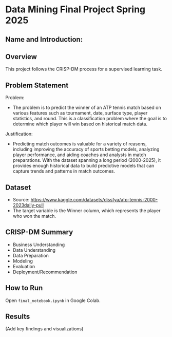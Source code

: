 # Data Mining Final Project Spring 2025

## Name and Introduction:

## Overview
This project follows the CRISP-DM process for a supervised learning task.

## Problem Statement
Problem:
* The problem is to predict the winner of an ATP tennis match based on various features such as tournament, date, surface type, player statistics, and round. This is a classification problem where the goal is to determine which player will win based on historical match data.

Justification:
* Predicting match outcomes is valuable for a variety of reasons, including improving the accuracy of sports betting models, analyzing player performance, and aiding coaches and analysts in match preparations. With the dataset spanning a long period (2000-2025), it provides enough historical data to build predictive models that can capture trends and patterns in match outcomes.

## Dataset
- Source: https://www.kaggle.com/datasets/dissfya/atp-tennis-2000-2023daily-pull
- The target variable is the Winner column, which represents the player who won the match.

## CRISP-DM Summary
- Business Understanding
- Data Understanding
- Data Preparation
- Modeling
- Evaluation
- Deployment/Recommendation

## How to Run
Open `final_notebook.ipynb` in Google Colab.

## Results
(Add key findings and visualizations)
